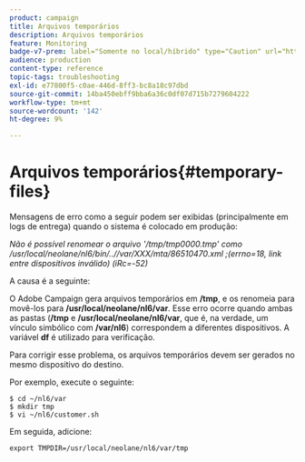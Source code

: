 ```yaml
---
product: campaign
title: Arquivos temporários
description: Arquivos temporários
feature: Monitoring
badge-v7-prem: label="Somente no local/híbrido" type="Caution" url="https://experienceleague.adobe.com/docs/campaign-classic/using/installing-campaign-classic/architecture-and-hosting-models/hosting-models-lp/hosting-models.html?lang=pt-BR" tooltip="Aplica-se somente a implantações locais e híbridas"
audience: production
content-type: reference
topic-tags: troubleshooting
exl-id: e77800f5-c0ae-446d-8ff3-bc8a18c97dbd
source-git-commit: 14ba450ebff9bba6a36c0df07d715b7279604222
workflow-type: tm+mt
source-wordcount: '142'
ht-degree: 9%

---
```


# Arquivos temporários{#temporary-files}



Mensagens de erro como a seguir podem ser exibidas (principalmente em logs de entrega) quando o sistema é colocado em produção:

*Não é possível renomear o arquivo &#39;/tmp/tmp0000.tmp&#39; como /usr/local/neolane/nl6/bin/..//var/XXX/mta/86510470.xml ;(errno=18, link entre dispositivos inválido) (iRc=-52)*

A causa é a seguinte:

O Adobe Campaign gera arquivos temporários em **/tmp**, e os renomeia para movê-los para **/usr/local/neolane/nl6/var**. Esse erro ocorre quando ambas as pastas (**/tmp** e **/usr/local/neolane/nl6/var**, que é, na verdade, um vínculo simbólico com **/var/nl6**) correspondem a diferentes dispositivos. A variável **df** é utilizado para verificação.

Para corrigir esse problema, os arquivos temporários devem ser gerados no mesmo dispositivo do destino.

Por exemplo, execute o seguinte:

```
$ cd ~/nl6/var
$ mkdir tmp
$ vi ~/nl6/customer.sh
```

Em seguida, adicione:

```
export TMPDIR=/usr/local/neolane/nl6/var/tmp 
```
